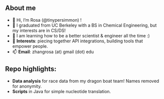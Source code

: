 ## About me
- 👋 Hi, I’m Rosa (@tinypersimmon) !
- 👀 I graduated from UC Berkeley with a BS in Chemical Engineering, but my interests are in CS/DS!
- 🌱 I am learning how to be a better scientist & engineer all the time :)
- 💞️ **Interests**: piecing together API integrations, building tools that empower people.
- 📫 **Email**: zhangrosa (at) gmail (dot) edu

## Repo highlights:
- **Data analysis** for race data from my dragon boat team! Names removed for anonymity.
- **Scripts** in Java for simple nucleotide translation.

<!---
tinypersimmon/tinypersimmon is a ✨ special ✨ repository because its `README.md` (this file) appears on your GitHub profile.
You can click the Preview link to take a look at your changes.
--->
